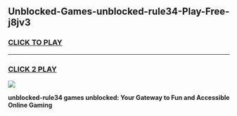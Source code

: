 
## Unblocked-Games-unblocked-rule34-Play-Free-j8jv3
<h3>
<a href="https://premium76.site?title=unblocked-rule34&ref=18A1">CLICK TO PLAY</a></h3>
<hr>

<h3>
<a href="https://premium76.site?title=unblocked-rule34&ref=18A1">CLICK 2 PLAY</a>
  
</h3>

<a href="https://premium76.site?title=unblocked-rule34&ref=18A1"><img src="https://clearcache.store/games.png"></a>


**unblocked-rule34 games unblocked: Your Gateway to Fun and Accessible Online Gaming**
